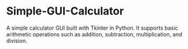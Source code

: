 # Simple-GUI-Calculator
 A simple calculator GUI built with Tkinter in Python. It supports basic arithmetic operations such as addition, subtraction, multiplication, and division.
